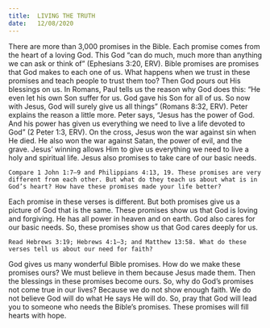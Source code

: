 ```yaml
---
title:  LIVING THE TRUTH
date:   12/08/2020
---
```


There are more than 3,000 promises in the Bible. Each promise comes from the heart of a loving God. This God “can do much, much more than anything we can ask or think of” (Ephesians 3:20, ERV). Bible promises are promises that God makes to each one of us. What happens when we trust in these promises and teach people to trust them too? Then God pours out His blessings on us. In Romans, Paul tells us the reason why God does this: “He even let his own Son suffer for us. God gave his Son for all of us. So now with Jesus, God will surely give us all things” (Romans 8:32, ERV). Peter explains the reason a little more. Peter says, “Jesus has the power of God. And his power has given us everything we need to live a life devoted to God” (2 Peter 1:3, ERV). On the cross, Jesus won the war against sin when He died. He also won the war against Satan, the power of evil, and the grave. Jesus’ winning allows Him to give us everything we need to live a holy and spiritual life. Jesus also promises to take care of our basic needs.

`Compare 1 John 1:7–9 and Philippians 4:13, 19. These promises are very different from each other. But what do they teach us about what is in God’s heart? How have these promises made your life better?`

Each promise in these verses is different. But both promises give us a picture of God that is the same. These promises show us that God is loving and forgiving. He has all power in heaven and on earth. God also cares for our basic needs. So, these promises show us that God cares deeply for us.

`Read Hebrews 3:19; Hebrews 4:1–3; and Matthew 13:58. What do these verses tell us about our need for faith?`

God gives us many wonderful Bible promises. How do we make these promises ours? We must believe in them because Jesus made them. Then the blessings in these promises become ours. So, why do God’s promises not come true in our lives? Because we do not show enough faith. We do not believe God will do what He says He will do. So, pray that God will lead you to someone who needs the Bible’s promises. These promises will fill hearts with hope.
